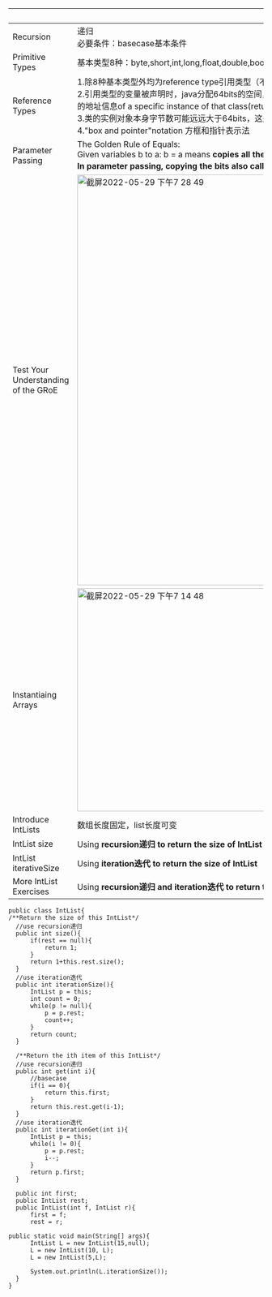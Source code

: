 |  | notes |
| --- | --- |
| Recursion | 递归<br>必要条件：basecase基本条件 |
| Primitive Types | 基本类型8种：byte,short,int,long,float,double,boolean,char |
| Reference Types | 1.除8种基本类型外均为reference type引用类型（不论是ArrayList还是自己写的类）<br>2.引用类型的变量被声明时，java分配64bits的空间，这些bits里放null或者64bits<br>的地址信息of a specific instance of that class(returned by new)<br>3.类的实例对象本身字节数可能远远大于64bits，这是两码事<br>4."box and pointer"notation 方框和指针表示法 |
| Parameter Passing | The Golden Rule of Equals: <br> Given variables b to a: b = a means <b>copies<b> all the bits from a into b<br> In parameter passing, copying the bits also called <b><i>pass by value按值传递<i><b>(may be used in interviews) |
| Test Your Understanding of the GRoE | <img width="810" alt="截屏2022-05-29 下午7 28 49" src="https://user-images.githubusercontent.com/37496223/170865773-4d27a52e-8d3c-4414-bd3b-5f121130566e.png"> |
| Instantiaing Arrays | <img width="440" alt="截屏2022-05-29 下午7 14 48" src="https://user-images.githubusercontent.com/37496223/170865278-142483ae-197a-4e4c-b6e5-28243e1d5422.png"> |
| Introduce IntLists | 数组长度固定，list长度可变 |
| IntList size | Using <b>recursion递归<b> to return the size of IntList |
| IntList iterativeSize | Using <b>iteration迭代<b> to return the size of IntList |
| More IntList Exercises | Using <b>recursion递归<b> and <b>iteration迭代<b> to return the ith element of IntList |
  
  
  ```
public class IntList{
  /**Return the size of this IntList*/
    //use recursion递归 
	public int size(){
		if(rest == null){
			return 1;
		}
		return 1+this.rest.size();
	}
	//use iteration迭代
	public int iterationSize(){
		IntList p = this;
		int count = 0;
		while(p != null){
			p = p.rest;
			count++;
		}
		return count;
	}

	/**Return the ith item of this IntList*/
	//use recursion递归 
	public int get(int i){
		//basecase
		if(i == 0){
			return this.first;
		}
		return this.rest.get(i-1);
	}
	//use iteration迭代
	public int iterationGet(int i){
		IntList p = this;
		while(i != 0){
			p = p.rest;
			i--;
		}
		return p.first;
	}
  
	public int first;
	public IntList rest;
	public IntList(int f, IntList r){
		first = f;
		rest = r;
  
  public static void main(String[] args){
		IntList L = new IntList(15,null);
		L = new IntList(10, L);
		L = new IntList(5,L);

		System.out.println(L.iterationSize());
	}
}
  ```













